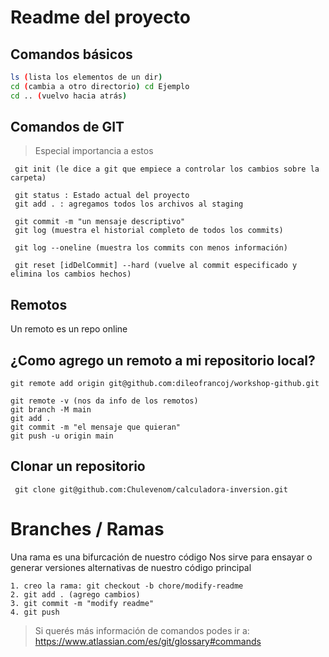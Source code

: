 # Readme del proyecto

## Comandos básicos

```bash
ls (lista los elementos de un dir)
cd (cambia a otro directorio) cd Ejemplo
cd .. (vuelvo hacia atrás)
```

## Comandos de GIT
> Especial importancia a estos

```
 git init (le dice a git que empiece a controlar los cambios sobre la carpeta)
 
 git status : Estado actual del proyecto
 git add . : agregamos todos los archivos al staging

 git commit -m "un mensaje descriptivo"
 git log (muestra el historial completo de todos los commits)

 git log --oneline (muestra los commits con menos información)

 git reset [idDelCommit] --hard (vuelve al commit especificado y elimina los cambios hechos)

```

## Remotos
Un remoto es un repo online

## ¿Como agrego un remoto a mi repositorio local?

```
git remote add origin git@github.com:dileofrancoj/workshop-github.git

git remote -v (nos da info de los remotos)
git branch -M main
git add .
git commit -m "el mensaje que quieran"
git push -u origin main
```

## Clonar un repositorio
```
 git clone git@github.com:Chulevenom/calculadora-inversion.git
```

# Branches / Ramas

Una rama es una bifurcación de nuestro código
Nos sirve para ensayar o generar versiones alternativas de nuestro código principal

```
1. creo la rama: git checkout -b chore/modify-readme
2. git add . (agrego cambios)
3. git commit -m "modify readme"
4. git push
```

> Si querés más información de comandos podes ir a: https://www.atlassian.com/es/git/glossary#commands